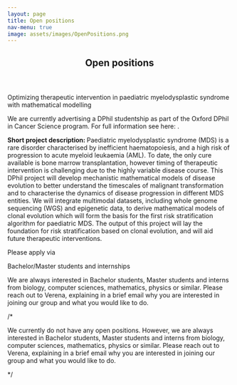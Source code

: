 ```yaml
---
layout: page
title: Open positions
nav-menu: true
image: assets/images/OpenPositions.png
---
```


<!-- Main -->
<div id="main" class="alt">

<!-- One -->
<section id="one">
	<div class="inner">
		<header class="major">
			<h1>Open positions</h1>
		</header>

<!-- Content -->

<dl>
	<dd>
		<dt>Optimizing therapeutic intervention in paediatric myelodysplastic syndrome with mathematical modelling</dt>
	<p>We are currently advertising a DPhil studentship as part of the Oxford DPhil in Cancer Science program. For full information see here: <a href="https://www.cancer.ox.ac.uk/study"></a>. </p>
	<p><b>Short project description: </b>Paediatric myelodysplastic syndrome (MDS) is a rare disorder characterised by inefficient haematopoiesis, and a high risk of progression to acute myeloid leukaemia (AML). To date, the only cure available is bone marrow transplantation, however timing of therapeutic intervention is challenging due to the highly variable disease course. This DPhil project will develop mechanistic mathematical models of disease evolution to better understand the timescales of malignant transformation and to characterise the dynamics of disease progression in different MDS entities. We will integrate multimodal datasets, including whole genome sequencing (WGS) and epigenetic data, to derive mathematical models of clonal evolution which will form the basis for the first risk stratification algorithm for paediatric MDS. The output of this project will lay the foundation for risk stratification based on clonal evolution, and will aid future therapeutic interventions.</p>
	<p>Please apply via <a href="https://www.cancer.ox.ac.uk/study"></a></p>
	<dt>Bachelor/Master students and internships</dt>
			<p>We are always interested in Bachelor students, Master students and interns from biology, computer sciences, mathematics, physics or similar. Please reach out to Verena, explaining in a brief email why you are interested in joining our group and what you would like to do.</p>
		/*<p>We currently do not have any open positions. However, we are always interested in Bachelor students, Master students and interns from biology, computer sciences, mathematics, physics or similar. Please reach out to Verena, explaining in a brief email why you are interested in joining our group and what you would like to do.</p>*/
	</dd>
</dl>

</div>

</section>

</div>
